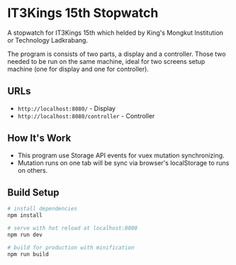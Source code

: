 # IT3Kings 15th Stopwatch

A stopwatch for IT3Kings 15th which helded by King's Mongkut Institution or Technology Ladkrabang.

The program is consists of two parts, a display and a controller. Those two needed to be run on the same machine, ideal for two screens setup machine (one for display and one for controller).

## URLs
 - `http://localhost:8080/` - Display
 - `http://localhost:8080/controller` - Controller

## How It's Work
 - This program use Storage API events for vuex mutation synchronizing.
 - Mutation runs on one tab will be sync via browser's localStorage to runs on others.

## Build Setup

``` bash
# install dependencies
npm install

# serve with hot reload at localhost:8080
npm run dev

# build for production with minification
npm run build
```
